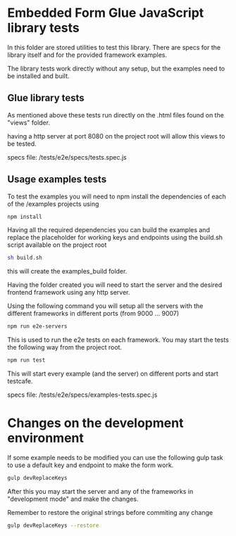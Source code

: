 # Embedded Form Glue JavaScript library tests

In this folder are stored utilities to test this library. There are specs for the library itself and for the provided framework examples.

The library tests work directly without any setup, but the examples need to be installed and built.

## Glue library tests

As mentioned above these tests run directly on the .html files found on the "views" folder.

having a http server at port 8080 on the project root will allow this views to be tested.

specs file: /tests/e2e/specs/tests.spec.js

## Usage examples tests

To test the examples you will need to npm install the dependencies of each of the /examples projects using

```bash
npm install
```

Having all the required dependencies you can build the examples and replace the placeholder for working keys and endpoints using the build.sh script available on the project root

```bash
sh build.sh
```

this will create the examples_build folder.

Having the folder created you will need to start the server and the desired frontend framework using any http server. 

Using the following command you will setup all the servers with the different frameworks in different ports (from 9000 ... 9007)

```bash
npm run e2e-servers
```

This is used to run the e2e tests on each framework.
You may start the tests the following way from the project root.

```bash
npm run test
```

This will start every example (and the server) on different ports and start testcafe.

specs file: /tests/e2e/specs/examples-tests.spec.js

# Changes on the development environment
If some example needs to be modified you can use the following gulp task to use a default key and endpoint to make the form work.

```bash
gulp devReplaceKeys
```

After this you may start the server and any of the frameworks in "development mode" and make the changes.

Remember to restore the original strings before commiting any change

```bash
gulp devReplaceKeys --restore
```